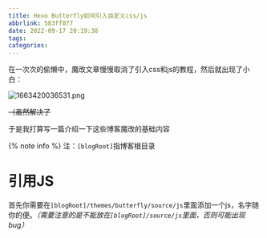 ```yaml
---
title: Hexo Butterfly如何引入自定义css/js
abbrlink: 583ff077
date: 2022-09-17 20:19:38
tags:
categories:
---
```


在一次次的偷懒中，魔改文章慢慢取消了引入css和js的教程，然后就出现了小白：

![1663420036531.png](https://bu.dusays.com/2022/09/17/6325c685e3211.png)

~~（虽然解决了~~

于是我打算写一篇介绍一下这些博客魔改的基础内容

{% note info %}
注：`[blogRoot]`指博客根目录

# 引用JS

首先你需要在`[blogRoot]/themes/butterfly/source/js`里面添加一个js，名字随你的便。*（需要注意的是不能放在`[blogRoot]/source/js`里面，否则可能出现bug）*
